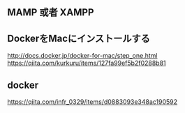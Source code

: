 ## MAMP 或者 XAMPP

## DockerをMacにインストールする
http://docs.docker.jp/docker-for-mac/step_one.html
https://qiita.com/kurkuru/items/127fa99ef5b2f0288b81

## docker
https://qiita.com/infr_0329/items/d0883093e348ac190592
